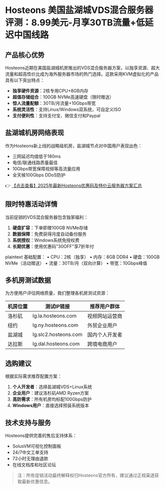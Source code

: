# Hosteons 美国盐湖城VDS混合服务器评测：8.99美元-月享30TB流量+低延迟中国线路

## 产品核心优势
Hosteons近期在美国盐湖城机房推出的VDS混合服务器方案，以独享资源、超大流量和超高性价比成为海外服务器市场的热门选择。这款采用KVM虚拟化的产品具有以下突出特点：

- **独享硬件资源**：2核专用CPU+8GB内存
- **超值存储组合**：100GB NVMe高速硬盘（限时赠送）
- **惊人流量配额**：30TB/月流量+10Gbps带宽
- **系统灵活性**：支持Linux/Windows双系统，可自定义ISO
- **支付便利性**：支持支付宝、微信支付和Paypal

## 盐湖城机房网络表现
作为Hosteons新上线的战略级机房，盐湖城节点对中国用户表现出色：

- 三网延迟均值低于180ms
- 电信/联通线路质量最佳
- 10Gbps带宽保障视频等高流量应用
- 全天候100Gbps DDoS防护

👉 [【点击查看】2025年最新Hosteons优惠码及特价云服务器方案汇总](https://bit.ly/hosteons)

## 限时特惠活动详情
当前促销的VDS混合服务器包含独家福利：

1. **硬盘扩容**：下单即赠100GB NVMe存储
2. **数据保障**：免费获得月度自动备份服务
3. **系统授权**：Windows系统免授权费
4. **长期优惠**：使用优惠码"30OFF"享7折年付

plaintext
基础配置：
• CPU：2核（独享）
• 内存：8GB DDR4
• 硬盘：100GB NVMe（活动赠送）
• 流量：30TB/月（双向计算）
• 带宽：10Gbps峰值

## 多机房测试数据
为方便用户评估网络质量，我们整理各机房测试资源：

| 机房位置   | 测试IP链接                  | 推荐用户群体         |
|------------|----------------------------|----------------------|
| 洛杉矶     | lg.la.hosteons.com         | 视频网站运营商       |
| 纽约       | lg.ny.hosteons.com         | 外贸企业用户         |
| 盐湖城     | lg.slc2.hosteons.com       | 国内个人开发者       |
| 达拉斯     | lg.dal.hosteons.com        | 跨境电商用户         |

## 选购建议
根据实际需求推荐配置方案：

1. **个人开发者**：选择盐湖城VDS+Linux系统
2. **企业用户**：建议洛杉矶AMD Ryzen方案
3. **高防需求**：所有机房均标配100Gbps防护
4. **Windows用户**：直接选择预装系统版本

## 技术支持与服务
Hosteons提供完善的售后支持体系：
- SolusVM可视化控制面板
- 24/7中文工单支持
- 72小时无理由退款
- 在线文档库和社区论坛

> 注：所有促销活动最终解释权归Hosteons官方所有，建议通过正规渠道获取最新优惠信息。